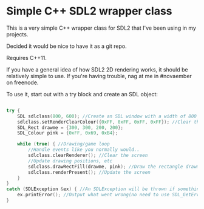 # Simple C++ SDL2 wrapper class
This is a very simple C++ wrapper class for SDL2 that I've been using in my projects.

Decided it would be nice to have it as a git repo.

Requires C++11.

If you have a general idea of how SDL2 2D rendering works, it should be relatively simple to use. If you're having trouble, nag at me in #novaember on freenode.

To use it, start out with a try block and create an SDL object:

```cpp

try {
	SDL sdlclass(800, 600); //Create an SDL window with a width of 800 and height of 600
	sdlclass.setRenderClearColour({0xFF, 0xFF, 0xFF, 0xFF}); //Clear the screen in white instead of the default grey
	SDL_Rect drawme = {300, 300, 200, 200}; 
	SDL_Colour pink = {0xFF, 0x69, 0xB4};

	while (true) { //Drawing/game loop
		//Handle events like you normally would..
		sdlclass.clearRenderer(); //Clear the screen
		//Update drawing positions, etc
		sdlclass.drawRectFill(drawme, pink); //Draw the rectangle drawme with the colour pink
		sdlclass.renderPresent(); //Update the screen 
	}
}
catch (SDLException &ex) { //An SDLException will be thrown if something goes wrong, handle it
	ex.printError(); //Output what went wrong(no need to use SDL_GetError())
}
```
